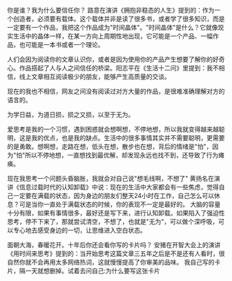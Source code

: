 你是谁？我为什么要信任你？
路意在演讲《拥抱非稳态的人生》提到的：作为一个创造者，必须要有载体。这个载体并非是读了很多书，或者学了很多知识，而是一定要有一个作品，我把这个作品成为"时间晶体"。"时间晶体"是什么？它就像现实生活中的晶体一样，在某一方向上周期性地出现，它可能是一个产品、一幅作品，也可能是一本书或者一个理论。

人们会因为阅读你的文章认识你，或者是因为使用你的产品产生想要了解你的好奇心。作品搭起了人与人之间信任的桥梁。阳志平在《生活十二问》里提到：我不相信，线上文章相互阅读极少的朋友，能够产生高质量的交谈。

现在的我也不相信，网友之间没有阅读过对方大量的作品，是很难准确理解对方的语言的。

为学日益，为道日损，损之又损，以至于无为。

爱思考是我的一个习惯，遇到困惑就会想啊想，不停地想，所以我就变得越来越聪明，这是我的优点，也是我的缺点。生活中的很多事情其实并不需要聪明，更需要的是勇敢。想啊想，走路在想，低头在想，散步也在想，背后的情绪是"怕"，因为"怕"所以不停地想，一直想找到最优解，却发现永远也找不到，还导致了行为瘫痪。

现在我思考一个问题头昏脑胀，我就会对自己说"想毛线啊，不想了"
黄扬名在演讲《信息过载时代的认知卸载》中说：现在的生活中大家都会有一些焦虑，觉得自己一定要在满载的状态，因为身边的朋友们整天24小时在工作，自己怎么可以休息？可是当你一直处于满载状态的时候，你的表现不一定是最好的。
大脑的容量十分有限，如果有事情很多，最好还是写下来，进行认知卸载。如果陷入了强迫性思考，停不下来了，那就尝试清空，不想了，也就是"无为"，可以做个深呼吸，可以专心地去感受身边的一切，让思维进入空白状态。

面朝大海，春暖花开。十年后你还会看你写的卡片吗？
安猪在开智大会上的演讲《用时间来思考》提到的：当开始思考这篇文章三五年之后是不是还有人看时，很自然你就不会再用太多网络热词，这就慢慢提高了你审美的品味。
我自己写的卡片，隔一天就想删掉。试着去问自己:为什么要写这张卡片



